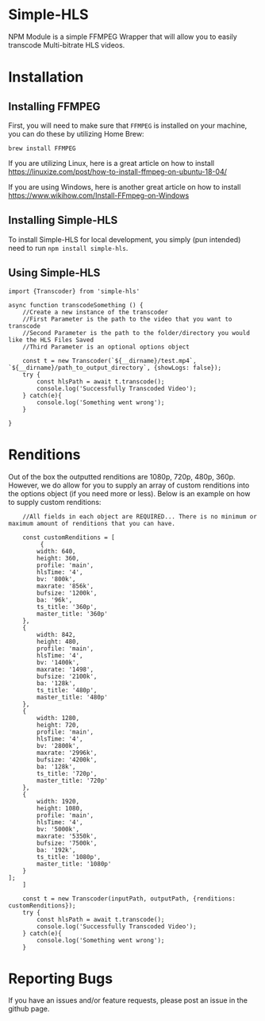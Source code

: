 # Simple-HLS

NPM Module is a simple FFMPEG Wrapper that will allow you to easily transcode Multi-bitrate HLS videos.

# Installation

## Installing FFMPEG

First, you will need to make sure that `FFMPEG` is installed on your machine, you can do these by utilizing Home Brew:

`brew install FFMPEG`

If you are utilizing Linux, here is a great article on how to install https://linuxize.com/post/how-to-install-ffmpeg-on-ubuntu-18-04/

If you are using Windows, here is another great article on how to install https://www.wikihow.com/Install-FFmpeg-on-Windows


## Installing Simple-HLS

To install Simple-HLS for local development, you simply (pun intended) need to run `npm install simple-hls`.


## Using Simple-HLS

```
import {Transcoder} from 'simple-hls'

async function transcodeSomething () {
    //Create a new instance of the transcoder
    //First Parameter is the path to the video that you want to transcode
    //Second Parameter is the path to the folder/directory you would like the HLS Files Saved
    //Third Parameter is an optional options object

    const t = new Transcoder(`${__dirname}/test.mp4`, `${__dirname}/path_to_output_directory`, {showLogs: false});
    try {
        const hlsPath = await t.transcode();
        console.log('Successfully Transcoded Video');
    } catch(e){
        console.log('Something went wrong');
    }
    
}
```

# Renditions

Out of the box the outputted renditions are 1080p, 720p, 480p, 360p. However, we do allow for you to supply an array of custom renditions into the options object (if you need more or less). Below is an example on how to supply custom renditions:

```
    //All fields in each object are REQUIRED... There is no minimum or maximum amount of renditions that you can have.

    const customRenditions = [
         {
        width: 640,
        height: 360,
        profile: 'main',
        hlsTime: '4',
        bv: '800k',
        maxrate: '856k',
        bufsize: '1200k',
        ba: '96k',
        ts_title: '360p',
        master_title: '360p'
    },
    {
        width: 842,
        height: 480,
        profile: 'main',
        hlsTime: '4',
        bv: '1400k',
        maxrate: '1498',
        bufsize: '2100k',
        ba: '128k',
        ts_title: '480p',
        master_title: '480p'
    },
    {
        width: 1280,
        height: 720,
        profile: 'main',
        hlsTime: '4',
        bv: '2800k',
        maxrate: '2996k',
        bufsize: '4200k',
        ba: '128k',
        ts_title: '720p',
        master_title: '720p' 
    },
    {
        width: 1920,
        height: 1080,
        profile: 'main',
        hlsTime: '4',
        bv: '5000k',
        maxrate: '5350k',
        bufsize: '7500k',
        ba: '192k',
        ts_title: '1080p',
        master_title: '1080p'
    }
];
    ]

    const t = new Transcoder(inputPath, outputPath, {renditions: customRenditions});
    try {
        const hlsPath = await t.transcode();
        console.log('Successfully Transcoded Video');
    } catch(e){
        console.log('Something went wrong');
    }

```

# Reporting Bugs

If you have an issues and/or feature requests, please post an issue in the github page.
